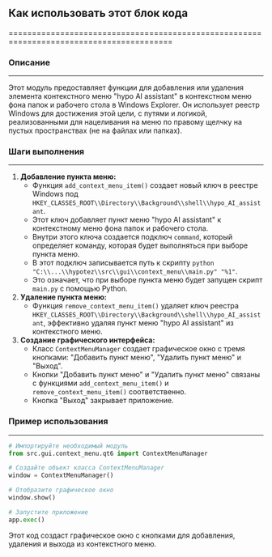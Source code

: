 ## Как использовать этот блок кода
=========================================================================================

### Описание
-------------------------
Этот модуль предоставляет функции для добавления или удаления элемента контекстного меню "hypo AI assistant" в контекстном меню фона папок и рабочего стола в Windows Explorer. Он использует реестр Windows для достижения этой цели, с путями и логикой, реализованными для нацеливания на меню по правому щелчку на пустых пространствах (не на файлах или папках).

### Шаги выполнения
-------------------------
1. **Добавление пункта меню:**
   - Функция `add_context_menu_item()` создает новый ключ в реестре Windows под `HKEY_CLASSES_ROOT\\Directory\\Background\\shell\\hypo_AI_assistant`.
   - Этот ключ добавляет пункт меню "hypo AI assistant" к контекстному меню фона папок и рабочего стола.
   - Внутри этого ключа создается подключ `command`, который определяет команду, которая будет выполняться при выборе пункта меню.
   - В этот подключ записывается путь к скрипту `python "C:\\...\\hypotez\\src\\gui\\context_menu\\main.py" "%1"`.
   - Это означает, что при выборе пункта меню будет запущен скрипт `main.py` с помощью Python.
2. **Удаление пункта меню:**
   - Функция `remove_context_menu_item()` удаляет ключ реестра `HKEY_CLASSES_ROOT\\Directory\\Background\\shell\\hypo_AI_assistant`, эффективно удаляя пункт меню "hypo AI assistant" из контекстного меню.
3. **Создание графического интерфейса:**
   - Класс `ContextMenuManager` создает графическое окно с тремя кнопками: "Добавить пункт меню", "Удалить пункт меню" и "Выход".
   - Кнопки "Добавить пункт меню" и "Удалить пункт меню" связаны с функциями `add_context_menu_item()` и `remove_context_menu_item()` соответственно.
   - Кнопка "Выход" закрывает приложение.

### Пример использования
-------------------------

```python
# Импортируйте необходимый модуль
from src.gui.context_menu.qt6 import ContextMenuManager

# Создайте объект класса ContextMenuManager
window = ContextMenuManager()

# Отобразите графическое окно
window.show()

# Запустите приложение
app.exec()
```

Этот код создаст графическое окно с кнопками для добавления, удаления и выхода из контекстного меню.